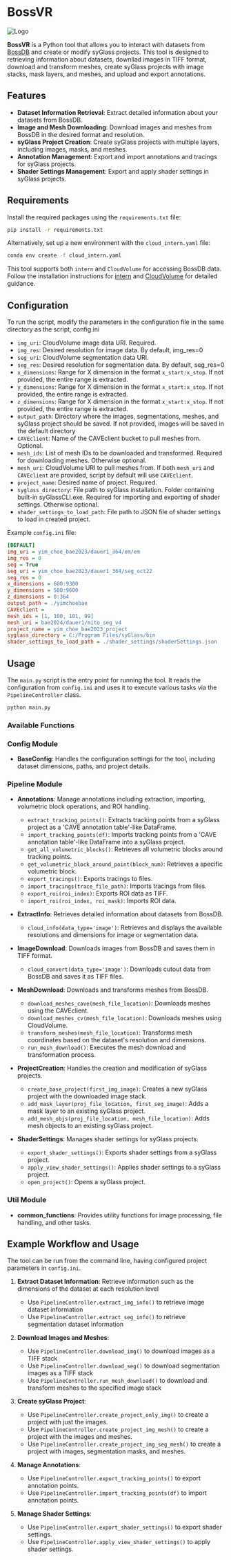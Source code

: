 # BossVR
![Logo](bossVR.jfif)

**BossVR** is a Python tool that allows you to interact with datasets from [BossDB](https://bossdb.org/projects) and create or modify syGlass projects. This tool is designed to retrieving information about datasets, downllad images in TIFF format, download and transform meshes, create syGlass projects with image stacks, mask layers, and meshes, and upload and export annotations.

## Features

- **Dataset Information Retrieval**: Extract detailed information about your datasets from BossDB.
- **Image and Mesh Downloading**: Download images and meshes from BossDB in the desired format and resolution.
- **syGlass Project Creation**: Create syGlass projects with multiple layers, including images, masks, and meshes.
- **Annotation Management**: Export and import annotations and tracings for syGlass projects.
- **Shader Settings Management**: Export and apply shader settings in syGlass projects.

## Requirements

Install the required packages using the `requirements.txt` file:

```sh
pip install -r requirements.txt
```

Alternatively, set up a new environment with the `cloud_intern.yaml` file:

```sh
conda env create -f cloud_intern.yaml
```

This tool supports both `intern` and `CloudVolume` for accessing BossDB data. Follow the installation instructions for [intern](https://github.com/jhuapl-boss/intern) and [CloudVolume](https://github.com/seung-lab/cloud-volume?tab=readme-ov-file) for detailed guidance.

## Configuration

To run the script, modify the parameters in the configuration file in the same directory as the script, config.ini

- `img_uri`:  CloudVolume image data URI. Required.
- `img_res`: Desired resolution for image data. By default, img_res=0  
- `seg_uri`:  CloudVolume segmentation data URI.
- `seg_res`: Desired resolution for segmentation data. By default, seg_res=0
- `x_dimensions`: Range for X dimension in the format `x_start:x_stop`. If not provided, the entire range is extracted.
- `y_dimensions`: Range for X dimension in the format `x_start:x_stop`. If not provided, the entire range is extracted.
- `z_dimensions`: Range for X dimension in the format `x_start:x_stop`. If not provided, the entire range is extracted.
- `output_path`: Directory where the images, segmentations, meshes, and syGlass project should be saved. If not provided, images will be saved in the default directory
- `CAVEclient`: Name of the CAVEclient bucket to pull meshes from. Optional.
- `mesh_ids`: List of mesh IDs to be downloaded and transformed. Required for downloading meshes. Otherwise optional. 
- `mesh_uri`: CloudVolume URI to pull meshes from. If both  `mesh_uri` and `CAVEclient` are provided, script by default will use `CAVEclient`.
- `project_name`: Desired name of project. Required. 
- `syglass_directory`: File path to syGlass installation. Folder containing built-in syGlassCLI.exe. Required for importing and exporting of shader settings. Otherwise optional. 
- `shader_settings_to_load_path`: File path to JSON file of shader settings to load in created project. 

Example `config.ini` file:

```ini
[DEFAULT]
img_uri = yim_choe_bae2023/dauer1_364/em/em
img_res = 0 
seg = True 
seg_uri = yim_choe_bae2023/dauer1_364/seg_oct22
seg_res = 0  
x_dimensions = 600:9300
y_dimensions = 500:9600
z_dimensions = 0:364
output_path = ./yimchoebae
CAVEclient = 
mesh_ids = [1, 100, 101, 99]
mesh_uri = bae2024/dauer1/mito_seg_v4
project_name = yim_choe_bae2023_project
syglass_directory = C:/Program Files/syGlass/bin
shader_settings_to_load_path = ./shader_settings/shaderSettings.json
```

## Usage

The `main.py` script is the entry point for running the tool. It reads the configuration from `config.ini` and uses it to execute various tasks via the `PipelineController` class.

```sh
python main.py
```

### Available Functions

### Config Module
- **BaseConfig**: Handles the configuration settings for the tool, including dataset dimensions, paths, and project details.

### Pipeline Module
- **Annotations**: Manage annotations including extraction, importing, volumetric block operations, and ROI handling.
  - `extract_tracking_points()`: Extracts tracking points from a syGlass project as a 'CAVE annotation table'-like DataFrame. 
  - `import_tracking_points(df)`: Imports tracking points from a 'CAVE annotation table'-like DataFrame into a syGlass project.
  - `get_all_volumetric_blocks()`: Retrieves all volumetric blocks around tracking points.
  - `get_volumetric_block_around_point(block_num)`: Retrieves a specific volumetric block.
  - `export_tracings()`: Exports tracings to files.
  - `import_tracings(trace_file_path)`: Imports tracings from files.
  - `export_roi(roi_index)`: Exports ROI data as TIFF.
  - `import_roi(roi_index, roi_mask)`: Imports ROI data.

- **ExtractInfo**: Retrieves detailed information about datasets from BossDB.
  - `cloud_info(data_type='image')`: Retrieves and displays the available resolutions and dimensions for image or segmentation data.

- **ImageDownload**: Downloads images from BossDB and saves them in TIFF format.
  - `cloud_convert(data_type='image')`: Downloads cutout data from BossDB and saves it as TIFF files.

- **MeshDownload**: Downloads and transforms meshes from BossDB.
  - `download_meshes_cave(mesh_file_location)`: Downloads meshes using the CAVEclient.
  - `download_meshes_cv(mesh_file_location)`: Downloads meshes using CloudVolume.
  - `transform_meshes(mesh_file_location)`: Transforms mesh coordinates based on the dataset's resolution and dimensions.
  - `run_mesh_download()`: Executes the mesh download and transformation process.

- **ProjectCreation**: Handles the creation and modification of syGlass projects.
  - `create_base_project(first_img_image)`: Creates a new syGlass project with the downloaded image stack.
  - `add_mask_layer(proj_file_location, first_seg_image)`: Adds a mask layer to an existing syGlass project.
  - `add_mesh_objs(proj_file_location, mesh_file_location)`: Adds mesh objects to an existing syGlass project.

- **ShaderSettings**: Manages shader settings for syGlass projects.
  - `export_shader_settings()`: Exports shader settings from a syGlass project.
  - `apply_view_shader_settings()`: Applies shader settings to a syGlass project.
  - `open_project()`: Opens a syGlass project.

### Util Module
- **common_functions**: Provides utility functions for image processing, file handling, and other tasks.

## Example Workflow and Usage

The tool can be run from the command line, having configured project parameters in `config.ini`. 

1. **Extract Dataset Information**:
   Retrieve information such as the dimensions of the dataset at each resolution level 
   - Use `PipelineController.extract_img_info()` to retrieve image dataset information
   - Use `PipelineController.extract_seg_info()` to retrieve segmentation dataset information

3. **Download Images and Meshes**:
   - Use `PipelineController.download_img()` to download images as a TIFF stack
   - Use `PipelineController.download_seg()` to download segmentation images as a TIFF stack
   - Use `PipelineController.run_mesh_download()` to download and transform meshes to the specified image stack

4. **Create syGlass Project**:
   - Use `PipelineController.create_project_only_img()` to create a project with just the images.
   - Use `PipelineController.create_project_img_mesh()` to create a project with the images and meshes.
   - Use `PipelineController.create_project_img_seg_mesh()` to create a project with images, segmentation masks, and meshes.

5. **Manage Annotations**:
   - Use `PipelineController.export_tracking_points()` to export annotation points.
   - Use `PipelineController.import_tracking_points(df)` to import annotation points.

6. **Manage Shader Settings**:
   - Use `PipelineController.export_shader_settings()` to export shader settings.
   - Use `PipelineController.apply_view_shader_settings()` to apply shader settings.
  
